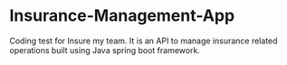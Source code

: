 # Insurance-Management-App
Coding test for Insure my team. It is an API to manage insurance related operations built using Java spring boot framework.
